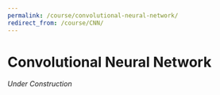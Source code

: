 ```yaml
---
permalink: /course/convolutional-neural-network/
redirect_from: /course/CNN/
---
```

# Convolutional Neural Network

*Under Construction*


